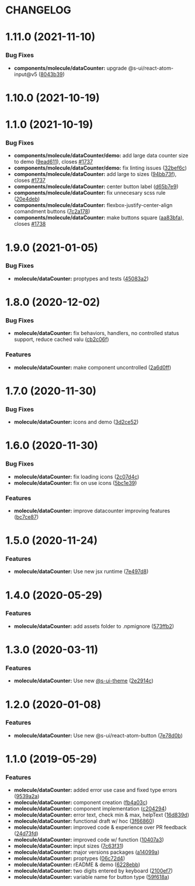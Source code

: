 # CHANGELOG

# 1.11.0 (2021-11-10)


### Bug Fixes

* **components/molecule/dataCounter:** upgrade @s-ui/react-atom-input@v5 ([8043b39](https://github.com/SUI-Components/sui-components/commit/8043b393869b210a319ead977add889286613bea))



# 1.10.0 (2021-10-19)



# 1.1.0 (2021-10-19)


### Bug Fixes

* **components/molecule/dataCounter/demo:** add large data counter size to demo ([9ead611](https://github.com/SUI-Components/sui-components/commit/9ead611240d24cee8e6b4702dccfb4571fcb4c1d)), closes [#1737](https://github.com/SUI-Components/sui-components/issues/1737)
* **components/molecule/dataCounter/demo:** fix linting issues ([32bef6c](https://github.com/SUI-Components/sui-components/commit/32bef6c937e0b78333c260b6d09d758ebce6b270))
* **components/molecule/dataCounter:** add large to sizes ([94bb73f](https://github.com/SUI-Components/sui-components/commit/94bb73f1ea3279a0dd8f56f13d39430faead0c7d)), closes [#1737](https://github.com/SUI-Components/sui-components/issues/1737)
* **components/molecule/dataCounter:** center button label ([d65b7e9](https://github.com/SUI-Components/sui-components/commit/d65b7e92df4502c5b3454bbb4f62821b83f17aa7))
* **components/molecule/dataCounter:** fix unnecesary scss rule ([20e4deb](https://github.com/SUI-Components/sui-components/commit/20e4deb1bbe55ab218fa8ddd5110157a813062a7))
* **components/molecule/dataCounter:** flexbox-justify-center-align comandment buttons ([7c2a178](https://github.com/SUI-Components/sui-components/commit/7c2a1783138067e3578b402609d8773d277524ea))
* **components/molecule/dataCounter:** make buttons square ([aa83bfa](https://github.com/SUI-Components/sui-components/commit/aa83bfae07d058e0586f1e16860be7fdd6ce5235)), closes [#1738](https://github.com/SUI-Components/sui-components/issues/1738)



# 1.9.0 (2021-01-05)


### Bug Fixes

* **molecule/dataCounter:** proptypes and tests ([45083a2](https://github.com/SUI-Components/sui-components/commit/45083a20dd70c1a87caf9b2e11bcfa0cd0b5c933))



# 1.8.0 (2020-12-02)


### Bug Fixes

* **molecule/dataCounter:** fix behaviors, handlers, no controlled status support, reduce cached valu ([cb2c06f](https://github.com/SUI-Components/sui-components/commit/cb2c06fa5d6b456c533b84625cc9032c32bfcd8d))


### Features

* **molecule/dataCounter:** make component uncontrolled ([2a6d0ff](https://github.com/SUI-Components/sui-components/commit/2a6d0ffb8de9a6c5175f29f12b28fab850b14579))



# 1.7.0 (2020-11-30)


### Bug Fixes

* **molecule/dataCounter:** icons and demo ([3d2ce52](https://github.com/SUI-Components/sui-components/commit/3d2ce52f8d994cf6077ee47789dc6655a448843d))



# 1.6.0 (2020-11-30)


### Bug Fixes

* **molecule/dataCounter:** fix loading icons ([2c07d4c](https://github.com/SUI-Components/sui-components/commit/2c07d4ce2205d12936c5254f3bb20d64670682c9))
* **molecule/dataCounter:** fix on use icons ([5bc1e39](https://github.com/SUI-Components/sui-components/commit/5bc1e39636bb83acf1e2403cd1c5d354daba1f60))


### Features

* **molecule/dataCounter:** improve datacounter improving features ([bc7ce87](https://github.com/SUI-Components/sui-components/commit/bc7ce876f84a721cc840b3da4006faf80f704068))



# 1.5.0 (2020-11-24)


### Features

* **molecule/dataCounter:** Use new jsx runtime ([7e497d8](https://github.com/SUI-Components/sui-components/commit/7e497d8b94cf8bcae92d4d89a8f1db48a175a1ab))



# 1.4.0 (2020-05-29)


### Features

* **molecule/dataCounter:** add assets folder to .npmignore ([573ffb2](https://github.com/SUI-Components/sui-components/commit/573ffb23a861a261cdfc9893adb13175da907b5a))



# 1.3.0 (2020-03-11)


### Features

* **molecule/dataCounter:** Use new [@s-ui-theme](https://github.com/s-ui-theme) ([2e2914c](https://github.com/SUI-Components/sui-components/commit/2e2914c316a3a41650ba567500b1a3cd10f84660))



# 1.2.0 (2020-01-08)


### Features

* **molecule/dataCounter:** Use new @s-ui/react-atom-button ([7e78d0b](https://github.com/SUI-Components/sui-components/commit/7e78d0b43d4155dc6c7558deacb374ee005ad16a))



# 1.1.0 (2019-05-29)


### Features

* **molecule/dataCounter:** added error use case and fixed type errors ([9539a2a](https://github.com/SUI-Components/sui-components/commit/9539a2a82a8307ac35dcb30325f3e92d6dcca4c2))
* **molecule/dataCounter:** component creation ([fb4a03c](https://github.com/SUI-Components/sui-components/commit/fb4a03c85c3a5601e02c8e2d6378341d562d4fbd))
* **molecule/dataCounter:** component implementation ([c204294](https://github.com/SUI-Components/sui-components/commit/c20429435e457d5de72a6898311967dde7de580c))
* **molecule/dataCounter:** error text, check min & max, helpText ([16d839d](https://github.com/SUI-Components/sui-components/commit/16d839dd08c7e3a670ee7c37b996b54d07d5236c))
* **molecule/dataCounter:** functional draft w/ hoc ([3f66860](https://github.com/SUI-Components/sui-components/commit/3f66860fc965a5a30c9c11487659289af4a19889))
* **molecule/dataCounter:** improved code & experience over PR feedback ([24d73fd](https://github.com/SUI-Components/sui-components/commit/24d73fd4664bb769fe8030810ff60b67ab27f90b))
* **molecule/dataCounter:** improved code w/ function ([10407a3](https://github.com/SUI-Components/sui-components/commit/10407a35f19d9d5c0c93fe2a243a89c37562dafa))
* **molecule/dataCounter:** input sizes ([7c63f31](https://github.com/SUI-Components/sui-components/commit/7c63f31b5825f848fdebb2cbc3d35a743f4688e2))
* **molecule/dataCounter:** major versions packages ([a14099a](https://github.com/SUI-Components/sui-components/commit/a14099a01d0d16abc4d4ff1b49be8eadbedb96c3))
* **molecule/dataCounter:** proptypes ([06c72d4](https://github.com/SUI-Components/sui-components/commit/06c72d45e31fd7579d8a1ea484326d06e67a9f07))
* **molecule/dataCounter:** rEADME & demo ([6228ebb](https://github.com/SUI-Components/sui-components/commit/6228ebb513763dcef2ffd3b26532c7c911bd9267))
* **molecule/dataCounter:** two digits entered by keyboard ([2100ef7](https://github.com/SUI-Components/sui-components/commit/2100ef7fac96d506ab2b5d246d503e2d28d57150))
* **molecule/dataCounter:** variable name for button type ([59f618a](https://github.com/SUI-Components/sui-components/commit/59f618a0f57c2e3719f4804b6c0c656bbf693efd))



